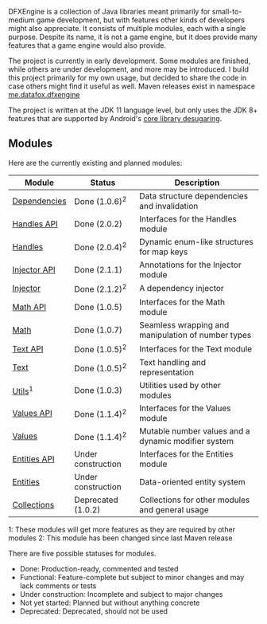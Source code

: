 DFXEngine is a collection of Java libraries meant primarily for small-to-medium game 
development, but with features other kinds of developers might also appreciate. It
consists of multiple modules, each with a single purpose. Despite its name, it is not
a game engine, but it does provide many features that a game engine would also provide.

The project is currently in early development. Some modules are finished, while others
are under development, and more may be introduced. I build this project primarily for 
my own usage, but decided to share the code in case others might find it useful as well.
Maven releases exist in namespace 
[me.datafox.dfxengine](https://central.sonatype.com/namespace/me.datafox.dfxengine)

The project is written at the JDK 11 language level, but only uses the JDK 8+ features
that are supported by Android's 
[core library desugaring](https://developer.android.com/studio/write/java8-support).

## Modules

Here are the currently existing and planned modules:

| Module                       | Status                   | Description                                         |
|------------------------------|--------------------------|-----------------------------------------------------|
| [Dependencies](dependencies) | Done (1.0.6)<sup>2</sup> | Data structure dependencies and invalidation        |
| [Handles API](handles-api)   | Done (2.0.2)             | Interfaces for the Handles module                   |
| [Handles](handles)           | Done (2.0.4)<sup>2</sup> | Dynamic enum-like structures for map keys           |
| [Injector API](injector-api) | Done (2.1.1)             | Annotations for the Injector module                 |
| [Injector](injector)         | Done (2.1.2)<sup>2</sup> | A dependency injector                               |
| [Math API](math-api)         | Done (1.0.5)             | Interfaces for the Math module                      |
| [Math](math)                 | Done (1.0.7)             | Seamless wrapping and manipulation of number types  |
| [Text API](text-api)         | Done (1.0.5)<sup>2</sup> | Interfaces for the Text module                      |
| [Text](text)                 | Done (1.0.5)<sup>2</sup> | Text handling and representation                    |
| [Utils](utils)<sup>1</sup>   | Done (1.0.3)             | Utilities used by other modules                     |
| [Values API](values-api)     | Done (1.1.4)<sup>2</sup> | Interfaces for the Values module                    |
| [Values](values)             | Done (1.1.4)<sup>2</sup> | Mutable number values and a dynamic modifier system |
| [Entities API](entities-api) | Under construction       | Interfaces for the Entities module                  |
| [Entities](entities)         | Under construction       | Data-oriented entity system                         |
| [Collections](collections)   | Deprecated (1.0.2)       | Collections for other modules and general usage     |

1: These modules will get more features as they are required by other modules
2: This module has been changed since last Maven release

There are five possible statuses for modules.

 - Done: Production-ready, commented and tested
 - Functional: Feature-complete but subject to minor changes and may lack comments or tests
 - Under construction: Incomplete and subject to major changes
 - Not yet started: Planned but without anything concrete
 - Deprecated: Deprecated, should not be used
